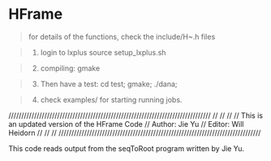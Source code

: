 # HFrame

> for details of the functions, check the include/H~.h files

> 1) login to lxplus
> source setup_lxplus.sh

> 2) compiling:
> gmake


> 3) Then have a test:
>  cd test;
>  gmake;
>  ./dana;

> 4) check examples/ for starting running jobs.


///////////////////////////////////////////////////////////////////////////////
//
//
//
//                 This is an updated version of the HFrame Code
//                 Author: Jie Yu
//                 Editor: Will Heidorn
//
//
//
///////////////////////////////////////////////////////////////////////////////

This code reads output from the seqToRoot program written by Jie Yu.



